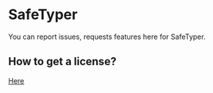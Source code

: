# SafeTyper
You can report issues, requests features here for SafeTyper.

## How to get a license?

[Here](https://coollabs.lemonsqueezy.com/checkout?cart=d275fa38-61a0-49dc-8c17-0c465de754ca)
